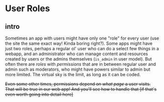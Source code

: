 
User Roles
==========

intro
-----

Sometimes an app with users might have only one "role" for every user (use the site the same exact way! Kinda boring right?). Some apps might have just two roles, perhaps a regular ol' user who can do a select few things in a webapp, and an administrator who can manage content and resources created by users or the admins themselves (`is_admin` in user model). But often there are *roles* with *permissions* that are in between regular user and admin such as moderators, who might have powers similar to admin but more limited. The virtual sky is the limit, as long as it can be coded.

~~Even some other times, permissions depend on *what page* a user visits. That will be true in our web app! And you'll see how to handle that [if that's even worth going into detail here]~~